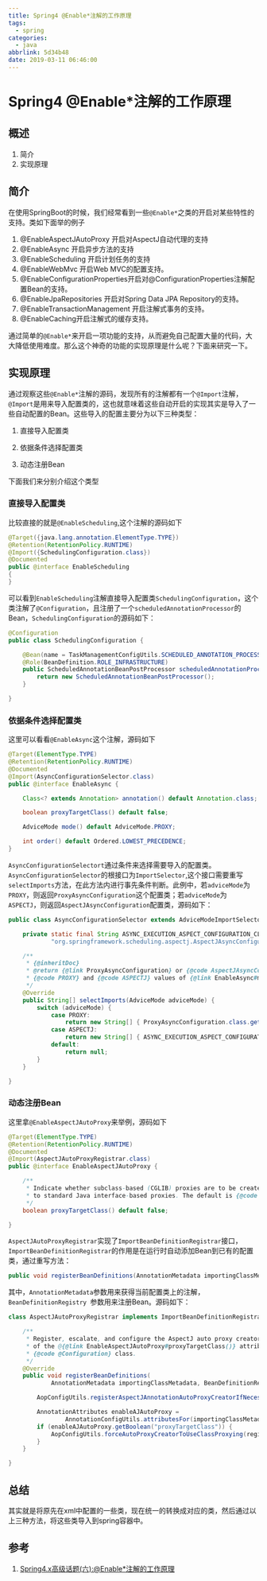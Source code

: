```yaml
---
title: Spring4 @Enable*注解的工作原理
tags:
  - spring
categories:
  - java
abbrlink: 5d34b48
date: 2019-03-11 06:46:00
---
```

# Spring4 @Enable*注解的工作原理

## 概述

1. 简介
2. 实现原理

## 简介

在使用SpringBoot的时候，我们经常看到一些`@Enable*`之类的开启对某些特性的支持。类如下面举的例子

1. @EnableAspectJAutoProxy 开启对AspectJ自动代理的支持
2. @EnableAsync 开启异步方法的支持
3. @EnableScheduling 开启计划任务的支持
4. @EnableWebMvc 开启Web MVC的配置支持。
5. @EnableConfigurationProperties开启对@ConfigurationProperties注解配置Bean的支持。
6. @EnableJpaRepositories 开启对Spring Data JPA Repository的支持。
7. @EnableTransactionManagement 开启注解式事务的支持。
8. @EnableCaching开启注解式的缓存支持。

通过简单的`@Enable*`来开启一项功能的支持，从而避免自己配置大量的代码，大大降低使用难度。那么这个神奇的功能的实现原理是什么呢？下面来研究一下。
<!-- more -->

## 实现原理

通过观察这些`@Enable*`注解的源码，发现所有的注解都有一个`@Import`注解，`@Import`是用来导入配置类的，这也就意味着这些自动开启的实现其实是导入了一些自动配置的Bean。这些导入的配置主要分为以下三种类型：

1. 直接导入配置类

2.  依据条件选择配置类
3.  动态注册Bean

下面我们来分别介绍这个类型

### 直接导入配置类

比较直接的就是`@EnableScheduling`,这个注解的源码如下

```java
@Target({java.lang.annotation.ElementType.TYPE})
@Retention(RetentionPolicy.RUNTIME)
@Import({SchedulingConfiguration.class})
@Documented
public @interface EnableScheduling
{
}
```

可以看到`EnableScheduling`注解直接导入配置类`SchedulingConfiguration`，这个类注解了`@Configuration`，且注册了一个`scheduledAnnotationProcessor`的Bean，`SchedulingConfiguration`的源码如下：

```java
@Configuration
public class SchedulingConfiguration {

    @Bean(name = TaskManagementConfigUtils.SCHEDULED_ANNOTATION_PROCESSOR_BEAN_NAME)
    @Role(BeanDefinition.ROLE_INFRASTRUCTURE)
    public ScheduledAnnotationBeanPostProcessor scheduledAnnotationProcessor() {
        return new ScheduledAnnotationBeanPostProcessor();
    }

}
```

### 依据条件选择配置类

这里可以看看`@EnableAsync`这个注解，源码如下

```java
@Target(ElementType.TYPE)
@Retention(RetentionPolicy.RUNTIME)
@Documented
@Import(AsyncConfigurationSelector.class)
public @interface EnableAsync {

    Class<? extends Annotation> annotation() default Annotation.class;

    boolean proxyTargetClass() default false;

    AdviceMode mode() default AdviceMode.PROXY;

    int order() default Ordered.LOWEST_PRECEDENCE;
}
```

`AsyncConfigurationSelectort`通过条件来选择需要导入的配置类。`AsyncConfigurationSelector`的根接口为`ImportSelector`,这个接口需要重写`selectImports`方法，在此方法内进行事先条件判断。此例中，若`adviceMode`为`PROXY`，则返回`ProxyAsyncConfiguration`这个配置类；若`adviceMode`为`ASPECTJ`，则返回`AspectJAsyncConfiguration`配置类，源码如下：

```java
public class AsyncConfigurationSelector extends AdviceModeImportSelector<EnableAsync> {

    private static final String ASYNC_EXECUTION_ASPECT_CONFIGURATION_CLASS_NAME =
            "org.springframework.scheduling.aspectj.AspectJAsyncConfiguration";

    /**
     * {@inheritDoc}
     * @return {@link ProxyAsyncConfiguration} or {@code AspectJAsyncConfiguration} for
     * {@code PROXY} and {@code ASPECTJ} values of {@link EnableAsync#mode()}, respectively
     */
    @Override
    public String[] selectImports(AdviceMode adviceMode) {
        switch (adviceMode) {
            case PROXY:
                return new String[] { ProxyAsyncConfiguration.class.getName() };
            case ASPECTJ:
                return new String[] { ASYNC_EXECUTION_ASPECT_CONFIGURATION_CLASS_NAME };
            default:
                return null;
        }
    }

}
```

### 动态注册Bean

这里拿`@EnableAspectJAutoProxy`来举例，源码如下

```java
@Target(ElementType.TYPE)
@Retention(RetentionPolicy.RUNTIME)
@Documented
@Import(AspectJAutoProxyRegistrar.class)
public @interface EnableAspectJAutoProxy {

    /**
     * Indicate whether subclass-based (CGLIB) proxies are to be created as opposed
     * to standard Java interface-based proxies. The default is {@code false}.
     */
    boolean proxyTargetClass() default false;

}
```

`AspectJAutoProxyRegistrar`实现了`ImportBeanDefinitionRegistrar`接口，`ImportBeanDefinitionRegistrar`的作用是在运行时自动添加Bean到已有的配置类，通过重写方法：

```java
public void registerBeanDefinitions(AnnotationMetadata importingClassMetadata, BeanDefinitionRegistry registry)
```

其中，`AnnotationMetadata`参数用来获得当前配置类上的注解，`BeanDefinitionRegistry `参数用来注册Bean。源码如下：

```java
class AspectJAutoProxyRegistrar implements ImportBeanDefinitionRegistrar {

    /**
     * Register, escalate, and configure the AspectJ auto proxy creator based on the value
     * of the @{@link EnableAspectJAutoProxy#proxyTargetClass()} attribute on the importing
     * {@code @Configuration} class.
     */
    @Override
    public void registerBeanDefinitions(
            AnnotationMetadata importingClassMetadata, BeanDefinitionRegistry registry) {

        AopConfigUtils.registerAspectJAnnotationAutoProxyCreatorIfNecessary(registry);

        AnnotationAttributes enableAJAutoProxy =
                AnnotationConfigUtils.attributesFor(importingClassMetadata, EnableAspectJAutoProxy.class);
        if (enableAJAutoProxy.getBoolean("proxyTargetClass")) {
            AopConfigUtils.forceAutoProxyCreatorToUseClassProxying(registry);
        }
    }

}
```

## 总结

其实就是将原先在xml中配置的一些类，现在统一的转换成对应的类，然后通过以上三种方法，将这些类导入到spring容器中。

## 参考

1. [Spring4.x高级话题(六):@Enable*注解的工作原理](http://blog.longjiazuo.com/archives/1366)